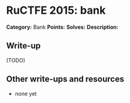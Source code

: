# RuCTFE 2015: bank

**Category:** Bank
**Points:** 
**Solves:** 
**Description:**



## Write-up

(TODO)

## Other write-ups and resources

* none yet
